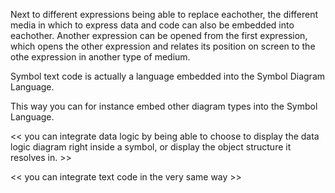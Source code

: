 Next to different expressions being able to replace eachother,
the different media in which to express data and code can also
be embedded into eachother.
Another expression can be opened from the first expression,
which opens the other expression and relates its position on screen
to the othe expression in another type of medium.

Symbol text code is actually a language embedded into the Symbol Diagram Language. 

This way you can for instance embed other diagram types into the Symbol Language. 

<< you can integrate data logic by being able to choose to display the data logic diagram right inside a symbol, or display the object structure it resolves in. >>

<< you can integrate text code in the very same way >>

